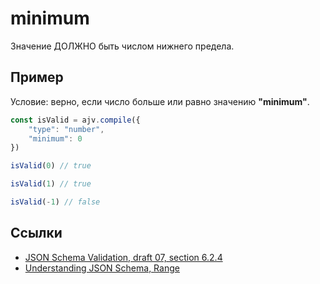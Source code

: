# minimum
Значение ДОЛЖНО быть числом нижнего предела.

## Пример
Условие: верно, если число больше или равно значению **"minimum"**.

```js
const isValid = ajv.compile({
    "type": "number",
    "minimum": 0
})
```

```js
isValid(0) // true
```

```js
isValid(1) // true
```

```js
isValid(-1) // false
```

## Ссылки
- [JSON Schema Validation, draft 07, section 6.2.4](https://json-schema.org/draft-07/json-schema-validation.html#rfc.section.6.2.4)
- [Understanding JSON Schema, Range](https://json-schema.org/understanding-json-schema/reference/numeric.html#range)
